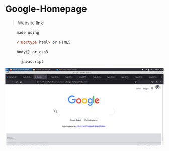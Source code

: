 # Google-Homepage


>Website [link ](https://haile-08.github.io/Google-Homepage/)
 

````bash
     made using 
````
```html
     <!Doctype html> or HTML5
````
```css
     body{} or css3
```
```javascript 
       javascript
```
![website](image/g.png)
